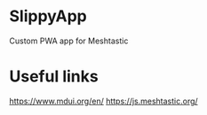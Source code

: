 # SlippyApp
 Custom PWA app for Meshtastic
 
# Useful links
https://www.mdui.org/en/
https://js.meshtastic.org/
